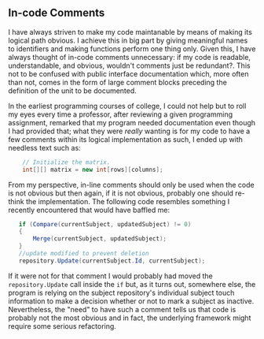 ## In-code Comments

I have always striven to make my code maintanable by means of making its logical path obvious. I achieve this in big part by giving meaningful names to identifiers and making functions perform one thing only. Given this, I have always thought of in-code comments unnecessary: if my code is readable, understandable, and obvious, wouldn't comments just be redundant?. This not to be confused with public interface documentation which, more often than not, comes in the form of large comment blocks preceding the definition of the unit to be documented. 

In the earliest programming courses of college, I could not help but to roll my eyes every time a professor, after reviewing a given programming assignment, remarked that my program needed documentation even though I had provided that; what they were *really* wanting is for my code to have a few comments within its logical implementation as such, I ended up with needless text such as:

```java
    // Initialize the matrix.
    int[][] matrix = new int[rows][columns];
```

From my perspective, in-line comments should only be used when the code is not obvious but then again, if it is not obvious, probably one should re-think the implementation. The following code resembles something I recently encountered that would have baffled me:

```c#
   if (Compare(currentSubject, updatedSubject) != 0)
   {
       Merge(currentSubject, updatedSubject);    
   }
   //update modified to prevent deletion
   repository.Update(currentSubject.Id, currentSubject);
```

If it were not for that comment I would probably had moved the `repository.Update` call inside the `if` but, as it turns out, somewhere else, the program is relying on the subject repository's individual subject touch information to make a decision whether or not to mark a subject as inactive. Nevertheless, the "need" to have such a comment tells us that code is probably not the most obvious and in fact, the underlying framework might require some serious refactoring.







